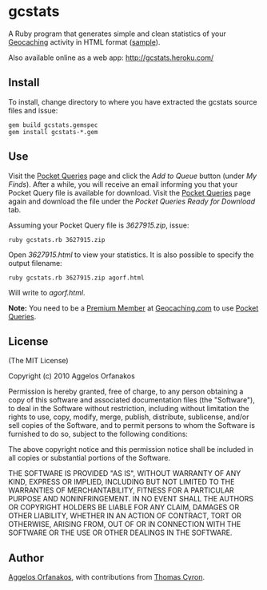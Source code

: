 # gcstats #

A Ruby program that generates simple and clean statistics of your [Geocaching][gc] activity in HTML format ([sample][agorf]).

Also available online as a web app: <http://gcstats.heroku.com/>

[gc]: http://www.geocaching.com/
[agorf]: http://agorf.github.com/gcstats/agorf.html

## Install ##

To install, change directory to where you have extracted the gcstats source files and issue:

    gem build gcstats.gemspec
    gem install gcstats-*.gem

## Use ##

Visit the [Pocket Queries][pq] page and click the _Add to Queue_ button (under _My Finds_). After a while, you will receive an email informing you that your Pocket Query file is available for download. Visit the [Pocket Queries][pq] page again and download the file under the _Pocket Queries Ready for Download_ tab.

Assuming your Pocket Query file is _3627915.zip_, issue:

    ruby gcstats.rb 3627915.zip

Open _3627915.html_ to view your statistics. It is also possible to specify the output filename:

    ruby gcstats.rb 3627915.zip agorf.html

Will write to _agorf.html_.

**Note:** You need to be a [Premium Member][pm] at [Geocaching.com][gc] to use [Pocket Queries][pq].

[pq]: http://www.geocaching.com/pocket/
[pm]: https://www.geocaching.com/membership/

## License ##

(The MIT License)

Copyright (c) 2010 Aggelos Orfanakos

Permission is hereby granted, free of charge, to any person obtaining a copy of this software and associated documentation files (the "Software"), to deal in the Software without restriction, including without limitation the rights to use, copy, modify, merge, publish, distribute, sublicense, and/or sell copies of the Software, and to permit persons to whom the Software is furnished to do so, subject to the following conditions:

The above copyright notice and this permission notice shall be included in all copies or substantial portions of the Software.

THE SOFTWARE IS PROVIDED "AS IS", WITHOUT WARRANTY OF ANY KIND, EXPRESS OR IMPLIED, INCLUDING BUT NOT LIMITED TO THE WARRANTIES OF MERCHANTABILITY, FITNESS FOR A PARTICULAR PURPOSE AND NONINFRINGEMENT. IN NO EVENT SHALL THE AUTHORS OR COPYRIGHT HOLDERS BE LIABLE FOR ANY CLAIM, DAMAGES OR OTHER LIABILITY, WHETHER IN AN ACTION OF CONTRACT, TORT OR OTHERWISE, ARISING FROM, OUT OF OR IN CONNECTION WITH THE SOFTWARE OR THE USE OR OTHER DEALINGS IN THE SOFTWARE.

## Author ##

[Aggelos Orfanakos](http://agorf.gr/), with contributions from [Thomas Cyron](http://thcyron.de/).
